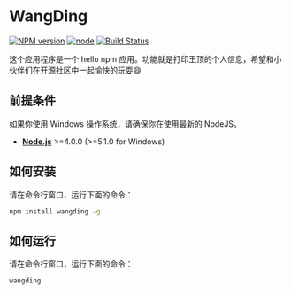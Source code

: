 # WangDing

[![NPM version][npm-image]][npm-url]
[![node][node-image]][node-url]
[![Build Status][buildstat-image]][buildstat-url]

这个应用程序是一个 hello npm 应用。功能就是打印王顶的个人信息，希望和小伙伴们在开源社区中一起愉快的玩耍:smile:

## 前提条件

如果你使用 Windows 操作系统，请确保你在使用最新的 NodeJS。

* [**Node.js**](node-url) >=4.0.0 (>=5.1.0 for Windows)

## 如何安装

请在命令行窗口，运行下面的命令：
```bash
npm install wangding -g
```

## 如何运行

请在命令行窗口，运行下面的命令：
```bash
wangding
```

<!-- 参考链接 -->

[npm-url]: https://npmjs.org/package/wangding
[npm-image]: https://img.shields.io/npm/v/wangding.svg?style=flat-square

[node-url]: https://nodejs.org/en/download/
[node-image]: https://img.shields.io/node/v/wangding.svg?style=flat-square

[buildstat-url]: https://travis-ci.org/wangding/wangding
[buildstat-image]: https://img.shields.io/travis/wangding/wangding.svg?branch=master